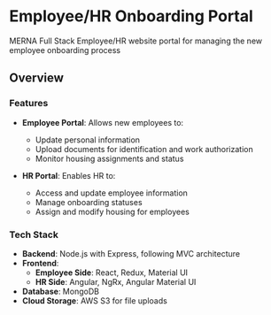 # Employee/HR Onboarding Portal

MERNA Full Stack Employee/HR website portal for managing the new employee onboarding process

## Overview

### Features

- **Employee Portal**: Allows new employees to:

  - Update personal information
  - Upload documents for identification and work authorization
  - Monitor housing assignments and status

- **HR Portal**: Enables HR to:
  - Access and update employee information
  - Manage onboarding statuses
  - Assign and modify housing for employees

### Tech Stack

- **Backend**: Node.js with Express, following MVC architecture
- **Frontend**:
  - **Employee Side**: React, Redux, Material UI
  - **HR Side**: Angular, NgRx, Angular Material UI
- **Database**: MongoDB
- **Cloud Storage**: AWS S3 for file uploads
